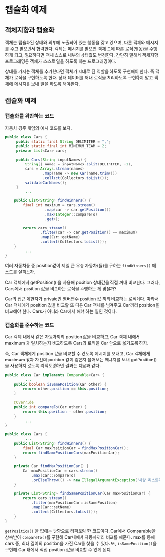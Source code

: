 # 캡슐화 예제


## 객체지향과 캡슐화
객체는 캡슐화된 상태와 외부에 노출되어 있는 행동을 갖고 있으며, 다른 객체와 메시지를 주고 받으면서 협력한다. 객체는 메시지를 받으면 객체 그에 따른 로직(행동)을 수행하게 되고, 필요하다면 객체 스스로 내부의 상태값도 변경한다. 간단히 말해서 객체지향 프로그래밍은 객체가 스스로 일을 하도록 하는 프로그래밍이다.

상태를 가지는 객체를 추가했다면 객체가 제대로 된 역할을 하도록 구현해야 한다. 즉 객체가 로직을 구현하도록 한다.
상태 데이터를 꺼내 로직을 처리하도록 구현하지 말고 객체에 메시지를 보내 일을 하도록 해야한다.

## 캡슐화 예제
### 캡슐화를 위반하는 코드

자동차 경주 게임의 예시 코드를 보자. 
```java
public class Cars {
     public static final String DELIMITER = ",";
     public static final int MINIMUM_TEAM = 2;
     private List<Car> cars;

     public Cars(String inputNames) {
         String[] names = inputNames.split(DELIMITER, -1);
         cars = Arrays.stream(names)
                 .map(name -> new Car(name.trim()))
                 .collect(Collectors.toList());
         validateCarNames();
     }
         ...

    public List<String> findWinners() {
        final int maximum = cars.stream()
                  .map(car -> car.getPosition())	
                  .max(Integer::compareTo)
                  .get();
           
        return cars.stream()
                .filter(car -> car.getPosition() == maximum)
                .map(Car::getName)
                .collect(Collectors.toList());
    } 
         ...
}
```

여러 자동차들 중 position값이 제일 큰 우승 자동차(들)를 구하는 `findWinners()` 메소드를 살펴보자.

Car 객체에서 getPosition() 을 사용해 position 상태값을 직접 꺼내 비교한다. 그러나, Cars에서 position 값을 비교하는 로직을 수행하는 게 맞을까?

Car의 접근 제한자가 private인 멤버변수 position 값 끼리 비교하는 로직이다. 따라서 Car 객체에게 position 값을 비교할 또 다른 Car 객체를 넘겨주고 Car끼리 position을 비교해야 한다. Cars가 아니라 Car에서 해야 하는 일인 것이다.

### 캡슐화를 준수하는 코드

Car 객체 내에서 같은 자동차끼리 position 값을 비교하고, Car 객체 내에서 maximum 과 일치하는지 비교하도록 Cars의 로직을 Car 안으로 옮기도록 하자.

즉, Car 객체에게 position 값을 비교할 수 있도록 메시지를 보내고, Car 객체에게 maximum 값과 자신의 position 값이 같은지 물어보는 메시지를 보내 getPosition() 을 사용하지 않도록 리팩토링하면 결과는 다음과 같다.

```java
public class Car implements Comparable<Car> {
         ...
    public boolean isSamePosition(Car other) {
        return other.position == this.position;
 	}
 	
    @Override
    public int compareTo(Car other) {
        return this.position - other.position;
    }
         ...
}

public class Cars {
         ...
    public List<String> findWinners() {
        final Car maxPositionCar = findMaxPositionCar();
        return findSamePositionCars(maxPositionCar);
    }
    
    private Car findMaxPositionCar() {
        Car maxPositionCar = cars.stream()
            .max(Car::compareTo)
            .orElseThrow(() -> new IllegalArgumentException("차량 리스트가 비었습니다."));
    }

    private List<String> findSamePositionCar(Car maxPositionCar) {
        return cars.stream()
            .filter(maxPositionCar::isSamePosition)
            .map(Car::getName)
            .collect(Collectors.toList());
    }
}
```

`getPosition()` 을 없애는 방향으로 리팩토링 한 코드이다. Car에서 Comparable을 상속받아 `compareTo()`를 구현해 Car내에서 자동차끼리 비교를 해준다. max를 통해 cars 중, 최대 길이의 position을 가진 Car를 찾을 수 있다. 또, `isSamePosition()`을 구현해 Car 내에서 직접 position 값을 비교할 수 있게 된다.

